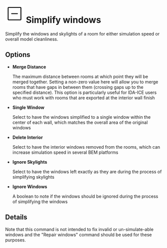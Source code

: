 # ![](../../.gitbook/assets/simplify-windows.svg#thumbnail) Simplify windows

Simplify the windows and skylights of a room for either simulation speed or overall model cleanliness.

## Options

* **Merge Distance**

  The maximum distance between rooms at which point they will be merged together. Setting a non-zero value here will allow you to merge rooms that have gaps in between them (crossing gaps up to the specified distance). This option is particularly useful for IDA-ICE users who must work with rooms that are exported at the interior wall finish

* **Single Window**

  Select to have the windows simplified to a single window within the center of each wall, which matches the overall area of the original windows

* **Delete Interior**

  Select to have the interior windows removed from the rooms, which can increase simulation speed in several BEM platforms

* **Ignore Skylights**

  Select to have the windows left exactly as they are during the process of simplifying skylights

* **Ignore Windows**

  A boolean to note if the windows should be ignored during the process of simplifying the windows

## Details

Note that this command is not intended to fix invalid or un-simulate-able windows and the "Repair windows" command should be used for these purposes.

<style>
img[src*="#thumbnail"] {
   width:50px;
   height:50px;
}
</style>